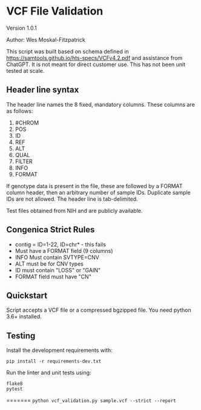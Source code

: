 # VCF File Validation

Version 1.0.1

Author: Wes Moskal-Fitzpatrick

This script was built based on schema defined in https://samtools.github.io/hts-specs/VCFv4.2.pdf and assistance from ChatGPT. It is not meant for direct customer use. This has not been unit tested at scale.
 
## Header line syntax

The header line names the 8 fixed, mandatory columns. These columns are as follows:
  1. #CHROM
  2. POS
  3. ID
  4. REF
  5. ALT
  6. QUAL
  7. FILTER
  8. INFO
  9. FORMAT

If genotype data is present in the file, these are followed by a FORMAT column header, then an arbitrary number of sample IDs. Duplicate sample IDs are not allowed. The header line is tab-delimited.

Test files obtained from NIH and are publicly available.

## Congenica Strict Rules

- contig = ID=1-22, ID=chr* - this fails
- Must have a FORMAT field (9 columns)
- INFO Must contain SVTYPE=CNV
- ALT must be <CNV> for CNV types
- ID must contain "LOSS" or "GAIN"
- FORMAT field must have "CN"

## Quickstart

Script accepts a VCF file or a compressed bgzipped file. You need python 3.6+ installed.


## Testing

Install the development requirements with:

```
pip install -r requirements-dev.txt
```

Run the linter and unit tests using:

```
flake8
pytest
```
=======
`python vcf_validation.py sample.vcf --strict --report`
